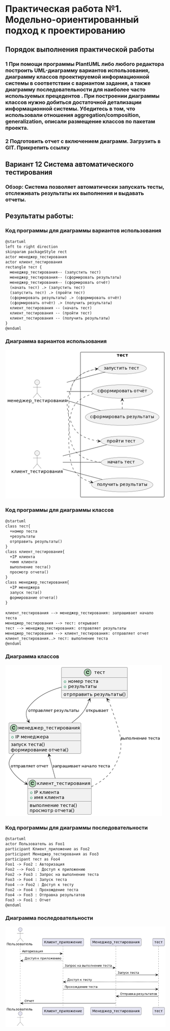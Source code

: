 # Практическая работа №1. Модельно-ориентированный подход к проектированию
## Порядок выполнения практической работы
### 1 При помощи программы PlantUML либо любого редактора построить UML-диаграмму вариантов использования, диаграмму классов проектируемой информационной системы в соответствии с вариантом задания, а также диаграмму последовательности для наиболее часто используемых прецедентов . При построении диаграммы классов нужно добиться достаточной детализации информационной системы. Убедитесь в том, что использовали отношения aggregation/composition, generalization, описали размещение классов по пакетам проекта.
### 2 Подготовить отчет с включением диаграмм. Загрузить в GIT. Прикрепить ссылку
## Вариант 12 Система автоматического тестирования
### Обзор: Система позволяет автоматически запускать тесты, отслеживать результаты их выполнения и выдавать отчеты.
## Результаты работы:
### Код программы для диаграммы вариантов использования
```
@startuml
left to right direction
skinparam packageStyle rect
actor менеджер_тестирования
actor клиент_тестирования
rectangle тест {
  менеджер_тестирования-- (запустить тест)
  менеджер_тестирования-- (сформировать результаты)
  менеджер_тестирования-- (сформировать отчёт)
  (начать тест) .> (запустить тест)
  (запустить тест) .> (пройти тест)
  (сформировать результаты) .> (сформировать отчёт)
  (сформировать отчёт) .> (получить результаты)
  клиент_тестирования -- (начать тест)
  клиент_тестирования -- (пройти тест)
  клиент_тестирования -- (получить результаты)
}
@enduml
```
### Диаграмма вариантов использования
![alt text](https://github.com/ksu9999/TMP/blob/master/lab1/d1.png)
### Код программы для диаграммы классов
```
@startuml
class тест{
  +номер теста
  +результаты
  отрправить результаты()
}
class клиент_тестирования{
  +IP клиента
  +имя клиента
  выполнение теста()
  просмотр отчета()
}
class менеджер_тестирования{
  +IP менеджера
  запуск теста()
  формирование отчета()
}

клиент_тестирования --> менеджер_тестирования: запрашивает начало теста 
менеджер_тестирования --> тест: открывает 
тест --> менеджер_тестирования: отправляет результаты 
менеджер_тестирования --> клиент_тестирования: отправляет отчет 
клиент_тестирования..> тест: выполнение теста
@enduml
```
### Диаграмма классов
![alt text](https://github.com/ksu9999/TMP/blob/master/lab1/d2.png)
### Код программы для диаграммы последовательности
```
@startuml
actor Пользователь as Foo1
participant Клиент_приложение as Foo2
participant Менеджер_тестирования as Foo3
participant тест as Foo4
Foo1 -> Foo2 : Авторизация
Foo2 --> Foo1 : Доступ к приложению
Foo2 -> Foo3 : Запрос на выполнение теста
Foo3 -> Foo4 : Запуск теста
Foo4 --> Foo2 : Доступ к тесту
Foo2 -> Foo4 : Прохождение теста
Foo4 -> Foo3 : Отправка результатов
Foo3 -> Foo1 : Отчет
@enduml
```
### Диаграмма последовательности
![alt text](https://github.com/ksu9999/TMP/blob/master/lab1/d3.png)



